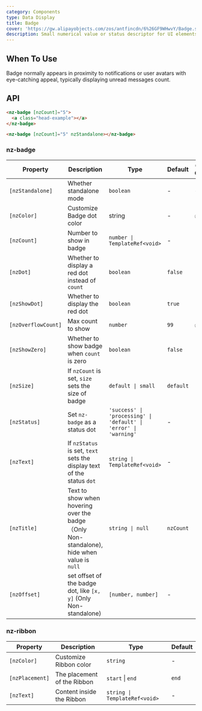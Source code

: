 ```yaml
---
category: Components
type: Data Display
title: Badge
cover: 'https://gw.alipayobjects.com/zos/antfincdn/6%26GF9WHwvY/Badge.svg'
description: Small numerical value or status descriptor for UI elements.
---
```



## When To Use

Badge normally appears in proximity to notifications or user avatars with eye-catching appeal, typically displaying unread messages count.


## API

```html
<nz-badge [nzCount]="5">
  <a class="head-example"></a>
</nz-badge>
```

```html
<nz-badge [nzCount]="5" nzStandalone></nz-badge>
```

### nz-badge

| Property            | Description                                                                               | Type                                                             | Default   | Global Config |
|---------------------|-------------------------------------------------------------------------------------------|------------------------------------------------------------------|-----------|---------------|
| `[nzStandalone]`    | Whether standalone mode                                                                   | `boolean`                                                        | -         | -             |
| `[nzColor]`         | Customize Badge dot color                                                                 | string                                                           | -         | ✅             |
| `[nzCount]`         | Number to show in badge                                                                   | `number \| TemplateRef<void>`                                    | -         |
| `[nzDot]`           | Whether to display a red dot instead of `count`                                           | `boolean`                                                        | `false`   |
| `[nzShowDot]`       | Whether to display the red dot                                                            | `boolean`                                                        | `true`    |
| `[nzOverflowCount]` | Max count to show                                                                         | `number`                                                         | `99`      | ✅             |
| `[nzShowZero]`      | Whether to show badge when `count` is zero                                                | `boolean`                                                        | `false`   |
| `[nzSize]`          | If `nzCount` is set, `size` sets the size of badge                                        | `default \| small`                                               | `default` |
| `[nzStatus]`        | Set `nz-badge` as a status dot                                                            | `'success' \| 'processing' \| 'default' \| 'error' \| 'warning'` | -         |
| `[nzText]`          | If `nzStatus` is set, `text` sets the display text of the status `dot`                    | `string \| TemplateRef<void>`                                    | -         |
| `[nzTitle]`         | Text to show when hovering over the badge（Only Non-standalone), hide when value is `null` | `string \| null`                                                 | `nzCount` |
| `[nzOffset]`        | set offset of the badge dot, like `[x, y]` (Only Non-standalone)                          | `[number, number]`                                               | -         |

### nz-ribbon

| Property        | Description                 | Type                          | Default |
|-----------------|-----------------------------|-------------------------------|---------|
| `[nzColor]`     | Customize Ribbon color      | `string`                      | -       |
| `[nzPlacement]` | The placement of the Ribbon | `start` \| `end`              | `end`   |
| `[nzText]`      | Content inside the Ribbon   | `string \| TemplateRef<void>` | -       |  |
